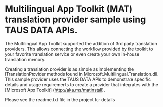 # Multilingual App Toolkit (**MAT**) translation provider sample using TAUS DATA APIs.

The Multilingual App Toolkit supported the addition of 3rd party translation providers.  This allows connecting the workflow provided by the toolkit to your favorite translation service or even create your own in-house translation memory.

Creating a translation provider is as simple as implementing the ITranslationProvider methods found in Microsoft.Multilingual.Translation.dll.  This sample provider uses the TAUS DATA APIs to demonstrate specific details and usage requirements to create a provider that integrates with the [Microsoft App Toolkit] (http://aka.ms/matinstall).  

Please see the readme.txt file in the project for details
